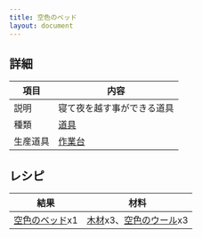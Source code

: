 ```yaml
---
title: 空色のベッド
layout: document
---
```

## 詳細

|項目|内容|
|---|---|
|説明|寝て夜を越す事ができる道具|
|種類|[道具](道具)|
|生産道具|[作業台](作業台)|

## レシピ

|結果|材料|
|---|---|
|[空色のベッド](空色のベッド)x1|[木材](木材)x3、[空色のウール](空色のウール)x3|
